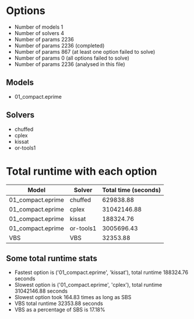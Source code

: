 

# Options


- Number of models         1
- Number of solvers        4
- Number of params      2236
- Number of params      2236 (completed)
- Number of params       867 (at least one option failed to solve)
- Number of params         0 (all options failed to solve)
- Number of params      2236 (analysed in this file)


## Models


 - 01_compact.eprime


## Solvers


 - chuffed
 - cplex
 - kissat
 - or-tools1


# Total runtime with each option


 | Model | Solver | Total time (seconds) | 
 | -- | -- | -- | 
 | 01_compact.eprime | chuffed | 629838.88 | 
 | 01_compact.eprime | cplex | 31042146.88 | 
 | 01_compact.eprime | kissat | 188324.76 | 
 | 01_compact.eprime | or-tools1 | 3005696.43 | 
 | VBS | VBS | 32353.88 | 


## Some total runtime stats


 - Fastest option is ('01_compact.eprime', 'kissat'), total runtime 188324.76 seconds
 - Slowest option is ('01_compact.eprime', 'cplex'), total runtime 31042146.88 seconds
 - Slowest option took 164.83 times as long as SBS
 - VBS total runtime 32353.88 seconds
 - VBS as a percentage of SBS is 17.18%
